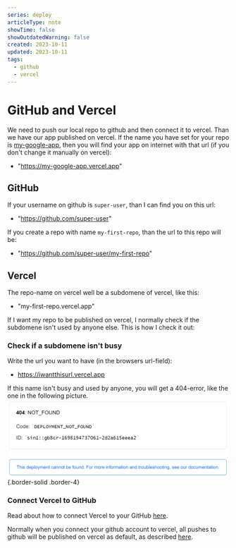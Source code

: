 ```yaml
---
series: deploy
articleType: note
showTime: false
showOutdatedWarning: false
created: 2023-10-11
updated: 2023-10-11
tags:
  - github
  - vercel
---
```


# GitHub and Vercel
We need to push our local repo to github and then connect it to vercel. Than we have our app published on vercel. If the name you have set for your repo is [my-google-app](https://my-google-app.vercel.app), then you will find your app on internet with that url (if you don't change it manually on vercel): 
- "https://my-google-app.vercel.app"

## GitHub
If your username on github is `super-user`, than I can find you on this url: 
- "https://github.com/super-user"

If you create a repo with name `my-first-repo`, than the url to this repo will be: 
- "https://github.com/super-user/my-first-repo"

## Vercel
The repo-name on vercel well be a subdomene of vercel, like this:
- "my-first-repo.vercel.app"

If I want my repo to be published on vercel, I normally check if the subdomene isn't used by anyone else. This is how I check it out:

### Check if a subdomene isn't busy
Write the url you want to have (in the browsers url-field):
- https://iwantthisurl.vercel.app

If this name isn't busy and used by anyone, you will get a 404-error, like the one in the following picture.
![Error 404: The url dosn't exist! Take it if you want it:)](./404-not-found.png "Error 404: The url dosn't exist! Take it if you want it:)"){.border-solid .border-4}

### Connect Vercel to GitHub
Read about how to connect Vercel to your GitHub [here](https://vercel.com/docs/deployments/git/vercel-for-github).

Normally when you connect your github account to vercel, all pushes to github will be published on vercel as default, as described [here](https://vercel.com/docs/deployments/git/vercel-for-github).

<!-- 
Made by lovkyndig 2023.
-->